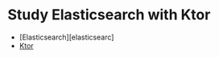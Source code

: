 # Study Elasticsearch with Ktor

* [Elasticsearch][elasticsearc]
* [Ktor][ktor]

[elasticsearch]: https://www.elastic.co/jp/elasticsearch/
[ktor]: https://ktor.io/
